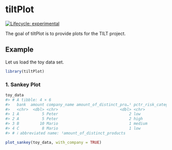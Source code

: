 
<!-- README.md is generated from README.Rmd. Please edit that file -->

# tiltPlot

<!-- badges: start -->

[![Lifecycle:
experimental](https://img.shields.io/badge/lifecycle-experimental-orange.svg)](https://lifecycle.r-lib.org/articles/stages.html#experimental)
<!-- badges: end -->

The goal of tiltPlot is to provide plots for the TILT project.

## Example

Let us load the toy data set.

``` r
library(tiltPlot)
```

### 1. Sankey Plot

``` r
toy_data
#> # A tibble: 4 × 6
#>   bank  amount company_name amount_of_distinct_pro…¹ pctr_risk_category tilt_sec
#>   <chr>  <dbl> <chr>                           <dbl> <chr>              <chr>   
#> 1 A          5 Peter                               2 low                sector_a
#> 2 A          5 Peter                               2 high               sector_b
#> 3 B         10 Mario                               1 medium             sector_c
#> 4 C          8 Mario                               1 low                sector_c
#> # ℹ abbreviated name: ¹​amount_of_distinct_products
```

``` r
plot_sankey(toy_data, with_company = TRUE)
```
